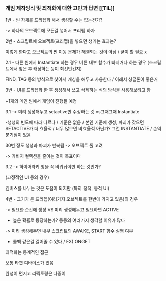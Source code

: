 ### 게임 제작방식 및 최적화에 대한 고민과 답변 [[TIL]]

1번 - 씬 자체를 프리펩화 해서 생성할 수는 없는건가?

-> 하나의 오브젝트에 모든걸 넣어서 프리펩 하자

  

2번 - 스크립트에 오브젝트(프리펩)을 넣으면 생기는 효과는?

이렇게 한다고 오브젝트의 씬 이동 문제가 해결되는 것이 아님 / 굳이 할 필요 x

  

2.1 - 다른 씬에서 Instantiate 하는 경우 버튼 내부 함수가 빠지거나 하는 경우 (스크립트에서 찾은 후 캐싱하는 등이 최선인건지)

FIND, TAG 등의 방식으로 찾아서 캐싱을 해두고 사용한다 / 이래서 싱글톤이 좋은거

  

3번 - UI를 프리펩화 한 후 생성해서 쓰고 삭제하는 식의 방식을 사용해보려고 함

+1개의 메인 씬에서 게임이 진행될 예정

  

  

3.1 -> 미리 생성해두고 setactive만 수정하는 것 vs그때그때 Instantiate

-생성의 빈도에 따라 다르다 / 기준은 없음 / 본인 기준에 생성, 파괴가 잦으면 SETACTIVE가 더 효율적 / 너무 많으면 비효율적 아닌가? 그런 INSTANTIATE / 손익 분기점이 있음

30번 정도 생성과 파괴가 반복됨 -> 오브젝트 풀 고려

-> 가비지 컬렉션을 줄이는 것이 목표이다

  

  

3.2 -> 하이어라키 창을 꼭 비워둬야만 하는 것인가?  

(고정적인 UI 등의 경우)

캔버스를 나누는 것은 도움이 되지만 (특히 정적, 동적 UI) 

  

  

4번 - 크기가 큰 프리펩(여러가지 오브젝트를 한번에 가지고 있음)의 경우 

-> 필요한 순간에 생성 VS 미리 생성해두고 필요하면 ACTIVE

- 높은 확률로 등장하는가? 등등의 여러가지 생각할 이유가 많다

-> 미리 생성해두면 내부 스크립트의 AWAKE, START 함수 실행 여부 

- 콜백 같은걸 걸어줄 수 있다 / EX) ONGET 

  

  

최적화는 통계적인 접근

보통 타겟 디바이스가 있음 

완성이 먼저고 리펙토링은 나중이